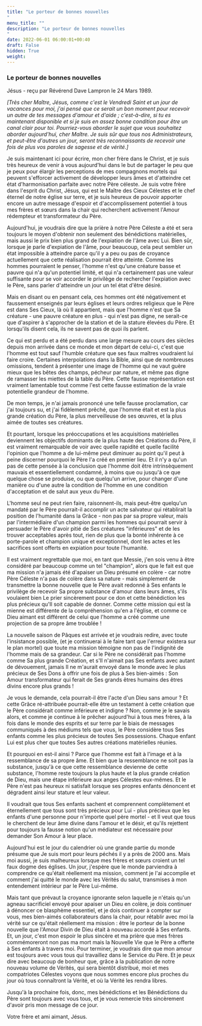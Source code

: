 ```yaml
---
title: "Le porteur de bonnes nouvelles
"
menu_title: ""
description: "Le porteur de bonnes nouvelles
"
date: 2022-06-01 06:00:01+00:40
draft: False
hidden: True
weight:
---
```

### Le porteur de bonnes nouvelles


Jésus - reçu par Révérend Dave Lampron le 24 Mars 1989.

*[Très cher Maître, Jésus, comme c'est le Vendredi Saint et un jour de vacances pour moi, j'ai pensé que ce serait un bon moment pour recevoir un autre de tes messages d'amour et d'aide ; c'est-à-dire, si tu es maintenant disponible et si je suis en assez bonne condition pour être un canal clair pour toi. Pourriez-vous aborder le sujet que vous souhaitez aborder aujourd'hui, cher Maître. Je suis sûr que tous nos Administrateurs, et peut-être d'autres un jour, seront très reconnaissants de recevoir une fois de plus vos paroles de sagesse et de vérité.]*

Je suis maintenant ici pour écrire, mon cher frère dans le Christ, et je suis très heureux de venir à vous aujourd'hui dans le but de partager le peu que je peux pour élargir les perceptions de mes compagnons mortels qui peuvent s'efforcer activement de développer leurs âmes et d'atteindre cet état d'harmonisation parfaite avec notre Père céleste. Je suis votre frère dans l'esprit du Christ, Jésus, qui est le Maître des Cieux Célestes et le chef éternel de notre église sur terre, et je suis heureux de pouvoir apporter encore un autre message d'espoir et d'accomplissement potentiel à tous mes frères et sœurs dans la chair qui recherchent activement l'Amour rédempteur et transformateur du Père.

Aujourd'hui, je voudrais dire que la prière à notre Père Céleste a été et sera toujours le moyen d'obtenir non seulement des bénédictions matérielles, mais aussi le prix bien plus grand de l'expiation de l'âme avec Lui. Bien sûr, lorsque je parle d'expiation de l'âme, pour beaucoup, cela peut sembler un état impossible à atteindre parce qu'il y a peu ou pas de croyance actuellement que cette réalisation pourrait être atteinte. Comme les hommes pourraient le penser, l'homme n'est qu'une créature basse et pauvre qui n'a qu'un potentiel limité, et qui n'a certainement pas une valeur suffisante pour se voir accorder le privilège de rechercher l'expiation avec le Père, sans parler d'atteindre un jour un tel état d'être désiré.

Mais en disant ou en pensant cela, ces hommes ont été négativement et faussement enseignés par leurs églises et leurs ordres religieux que le Père est dans Ses Cieux, là où Il appartient, mais que l'homme n'est que Sa créature - une pauvre créature en plus - qui n'est pas digne, ne serait-ce que d'aspirer à s'approcher de la station et de la stature élevées du Père. Et lorsqu'ils disent cela, ils ne savent pas de quoi ils parlent.

Ce qui est perdu et a été perdu dans une large mesure au cours des siècles depuis mon arrivée dans ce monde et mon départ de celui-ci, c'est que l'homme est tout sauf l'humble créature que ses faux maîtres voudraient lui faire croire. Certaines interpolations dans la Bible, ainsi que de nombreuses omissions, tendent à présenter une image de l'homme qui ne vaut guère mieux que les bêtes des champs, pécheur par nature, et même pas digne de ramasser les miettes de la table du Père. Cette fausse représentation est vraiment lamentable tout comme l'est cette fausse estimation de la vraie potentielle grandeur de l'homme.

De mon temps, je n'ai jamais prononcé une telle fausse proclamation, car j'ai toujours su, et j'ai fidèlement prêché, que l'homme était et est la plus grande création du Père, la plus merveilleuse de ses œuvres, et la plus aimée de toutes ses créatures.

Et pourtant, lorsque les préoccupations et les acquisitions matérielles deviennent les objectifs dominants de la plus haute des Créations du Père, il est vraiment remarquable de voir avec quelle rapidité et quelle facilité l'opinion que l'homme a de lui-même peut diminuer au point qu'il peut à peine discerner pourquoi le Père l'a créé en premier lieu. Et il n'y a qu'un pas de cette pensée à la conclusion que l'homme doit être intrinsèquement mauvais et essentiellement condamné, à moins que ou jusqu'à ce que quelque chose se produise, ou que quelqu'un arrive, pour changer d'une manière ou d'une autre la condition de l'homme en une condition d'acceptation et de salut aux yeux du Père.

L'homme seul ne peut rien faire, raisonnent-ils, mais peut-être quelqu'un mandaté par le Père pourrait-il accomplir un acte salvateur qui rétablirait la position de l'humanité dans la Grâce - non pas par sa propre valeur, mais par l'intermédiaire d'un champion parmi les hommes qui pourrait servir à persuader le Père d'avoir pitié de Ses créatures "inférieures" et de les trouver acceptables après tout, rien de plus que la bonté inhérente à ce porte-parole et champion unique et exceptionnel, dont les actes et les sacrifices sont offerts en expiation pour toute l'humanité.

Il est vraiment regrettable que moi, en tant que Messie, j'en sois venu à être considéré par beaucoup comme un tel "champion", alors que le fait est que ma mission n'a jamais été d'apaiser un Dieu présumé en colère - car notre Père Céleste n'a pas de colère dans sa nature - mais simplement de transmettre la bonne nouvelle que le Père avait redonné à Ses enfants le privilège de recevoir Sa propre substance d'amour dans leurs âmes, s'ils voulaient bien Le prier sincèrement pour ce don et cette bénédiction les plus précieux qu'Il soit capable de donner. Comme cette mission qui est la mienne est différente de la compréhension qu'en a l'église, et comme ce Dieu aimant est différent de celui que l'homme a créé comme une projection de sa propre âme troublée !

La nouvelle saison de Pâques est arrivée et je voudrais redire, avec toute l'insistance possible, (et je continuerai à le faire tant que l'erreur existera sur le plan mortel) que toute ma mission témoigne non pas de l'indignité de l'homme mais de sa grandeur. Car si le Père ne considérait pas l'homme comme Sa plus grande Création, et s'Il n'aimait pas Ses enfants avec autant de dévouement, jamais Il ne m'aurait envoyé dans le monde avec le plus précieux de Ses Dons à offrir une fois de plus à Ses bien-aimés : Son Amour transformateur qui ferait de Ses grands êtres humains des êtres divins encore plus grands !

Je vous le demande, cela pourrait-il être l'acte d'un Dieu sans amour ? Et cette Grâce ré-attribuée pourrait-elle être un testament à cette création que le Père considérait comme inférieure et indigne ? Non, comme je le savais alors, et comme je continue à le prêcher aujourd'hui à tous mes frères, à la fois dans le monde des esprits et sur terre par le biais de messages communiqués à des médiums tels que vous, le Père considère tous Ses enfants comme les plus précieux de toutes Ses possessions. Chaque enfant Lui est plus cher que toutes Ses autres créations matérielles réunies.

Et pourquoi en est-il ainsi ? Parce que l'homme est fait à l'image et à la ressemblance de sa propre âme. Et bien que la ressemblance ne soit pas la substance, jusqu'à ce que cette ressemblance devienne de cette substance, l'homme reste toujours la plus haute et la plus grande création de Dieu, mais une étape inférieure aux anges Célestes eux-mêmes. Et le Père n'est pas heureux ni satisfait lorsque ses propres enfants dénoncent et dégradent ainsi leur stature et leur valeur.

Il voudrait que tous Ses enfants sachent et comprennent complètement et éternellement que tous sont très précieux pour Lui - plus précieux que les enfants d'une personne pour n'importe quel père mortel - et Il veut que tous le cherchent de leur âme divine dans l'amour et le désir, et qu'ils rejettent pour toujours la fausse notion qu'un médiateur est nécessaire pour demander Son Amour à leur place.

Aujourd'hui est le jour du calendrier où une grande partie du monde présume que Je suis mort pour leurs péchés il y a près de 2000 ans. Mais moi aussi, je suis malheureux lorsque mes frères et sœurs croient un tel faux dogme des églises. Un jour, j'espère que le monde parviendra à comprendre ce qu'était réellement ma mission, comment je l'ai accomplie et comment j'ai quitté le monde avec les Vérités du salut, transmises à mon entendement intérieur par le Père Lui-même.

Mais tant que prévaut la croyance ignorante selon laquelle je n'étais qu'un agneau sacrificiel envoyé pour apaiser un Dieu en colère, je dois continuer à dénoncer ce blasphème essentiel, et je dois continuer à compter sur vous, mes bien-aimés collaborateurs dans la chair, pour rétablir avec moi la vérité sur ce qu'était réellement ma mission : être le porteur de la bonne nouvelle que l'Amour Divin de Dieu était à nouveau accordé à Ses enfants. Et, un jour, c'est mon espoir le plus sincère et ma prière que mes frères commémoreront non pas ma mort mais la Nouvelle Vie que le Père a offerte à Ses enfants à travers moi. Pour terminer, je voudrais dire que mon amour est toujours avec vous tous qui travaillez dans le Service du Père. Et je peux dire avec beaucoup de bonheur que, grâce à la publication de notre nouveau volume de Vérités, qui sera bientôt distribué, moi et mes compatriotes Célestes voyons que nous sommes encore plus proches du jour où tous connaîtront la Vérité, et où la Vérité les rendra libres.

Jusqu'à la prochaine fois, donc, mes bénédictions et les Bénédictions du Père sont toujours avec vous tous, et je vous remercie très sincèrement d'avoir pris mon message de ce jour.

Votre frère et ami aimant, Jésus.